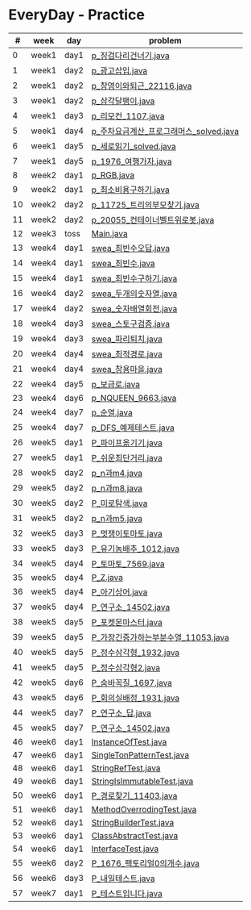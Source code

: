 # EveryDay - Practice
| # | week | day | problem |
| ------------- | ------------- | ------------- | ------------- |
| 0  | week1 | day1 | [p_징검다리건너기.java](src/week1/day1p_징검다리건너기.java)|
| 1  | week1 | day2 | [p_광고삽입.java](src/week1/day2p_광고삽입.java)|
| 2  | week1 | day2 | [p_창영이와퇴근_22116.java](src/week1/day2p_창영이와퇴근_22116.java)|
| 3  | week1 | day2 | [p_삼각달팽이.java](src/week1/day2p_삼각달팽이.java)|
| 4  | week1 | day3 | [p_리모컨_1107.java](src/week1/day3p_리모컨_1107.java)|
| 5  | week1 | day4 | [p_주차요금계산_프로그래머스_solved.java](src/week1/day4p_주차요금계산_프로그래머스_solved.java)|
| 6  | week1 | day5 | [p_세로읽기_solved.java](src/week1/day5p_세로읽기_solved.java)|
| 7  | week1 | day5 | [p_1976_여행가자.java](src/week1/day5p_1976_여행가자.java)|
| 8  | week2 | day1 | [p_RGB.java](src/week2/day1p_RGB.java)|
| 9  | week2 | day1 | [p_최소비용구하기.java](src/week2/day1p_최소비용구하기.java)|
| 10  | week2 | day2 | [p_11725_트리의부모찾기.java](src/week2/day2p_11725_트리의부모찾기.java)|
| 11  | week2 | day2 | [p_20055_컨테이너벨트위로봇.java](src/week2/day2p_20055_컨테이너벨트위로봇.java)|
| 12  | week3 | toss | [Main.java](src/week3/tossMain.java)|
| 13  | week4 | day1 | [swea_최빈수오답.java](src/week4/day1swea_최빈수오답.java)|
| 14  | week4 | day1 | [swea_최빈수.java](src/week4/day1swea_최빈수.java)|
| 15  | week4 | day1 | [swea_최빈수구하기.java](src/week4/day1swea_최빈수구하기.java)|
| 16  | week4 | day2 | [swea_두개의숫자열.java](src/week4/day2swea_두개의숫자열.java)|
| 17  | week4 | day2 | [swea_숫자배열회전.java](src/week4/day2swea_숫자배열회전.java)|
| 18  | week4 | day3 | [swea_스토구검증.java](src/week4/day3swea_스토구검증.java)|
| 19  | week4 | day3 | [swea_파리퇴치.java](src/week4/day3swea_파리퇴치.java)|
| 20  | week4 | day4 | [swea_최적경로.java](src/week4/day4swea_최적경로.java)|
| 21  | week4 | day4 | [swea_창용마을.java](src/week4/day4swea_창용마을.java)|
| 22  | week4 | day5 | [p_보급로.java](src/week4/day5p_보급로.java)|
| 23  | week4 | day6 | [p_NQUEEN_9663.java](src/week4/day6p_NQUEEN_9663.java)|
| 24  | week4 | day7 | [p_순열.java](src/week4/day7p_순열.java)|
| 25  | week4 | day7 | [p_DFS_예제테스트.java](src/week4/day7p_DFS_예제테스트.java)|
| 26  | week5 | day1 | [P_파이프옮기기.java](src/week5/day1P_파이프옮기기.java)|
| 27  | week5 | day1 | [P_쉬운최단거리.java](src/week5/day1P_쉬운최단거리.java)|
| 28  | week5 | day2 | [p_n과m4.java](src/week5/day2p_n과m4.java)|
| 29  | week5 | day2 | [p_n과m8.java](src/week5/day2p_n과m8.java)|
| 30  | week5 | day2 | [P_미로탐색.java](src/week5/day2P_미로탐색.java)|
| 31  | week5 | day2 | [p_n과m5.java](src/week5/day2p_n과m5.java)|
| 32  | week5 | day3 | [P_멋쟁이토마토.java](src/week5/day3P_멋쟁이토마토.java)|
| 33  | week5 | day3 | [P_유기농배추_1012.java](src/week5/day3P_유기농배추_1012.java)|
| 34  | week5 | day4 | [P_토마토_7569.java](src/week5/day4P_토마토_7569.java)|
| 35  | week5 | day4 | [P_Z.java](src/week5/day4P_Z.java)|
| 36  | week5 | day4 | [P_아기상어.java](src/week5/day4P_아기상어.java)|
| 37  | week5 | day4 | [P_연구소_14502.java](src/week5/day4P_연구소_14502.java)|
| 38  | week5 | day5 | [P_포켓몬마스터.java](src/week5/day5P_포켓몬마스터.java)|
| 39  | week5 | day5 | [P_가장긴증가하는부분수열_11053.java](src/week5/day5P_가장긴증가하는부분수열_11053.java)|
| 40  | week5 | day5 | [P_정수삼각형_1932.java](src/week5/day5P_정수삼각형_1932.java)|
| 41  | week5 | day5 | [P_정수삼각형2.java](src/week5/day5P_정수삼각형2.java)|
| 42  | week5 | day6 | [P_숨바꼭질_1697.java](src/week5/day6P_숨바꼭질_1697.java)|
| 43  | week5 | day6 | [P_회의실배정_1931.java](src/week5/day6P_회의실배정_1931.java)|
| 44  | week5 | day7 | [P_연구소_답.java](src/week5/day7P_연구소_답.java)|
| 45  | week5 | day7 | [P_연구소_14502.java](src/week5/day7P_연구소_14502.java)|
| 46  | week6 | day1 | [InstanceOfTest.java](src/week6/day1InstanceOfTest.java)|
| 47  | week6 | day1 | [SingleTonPatternTest.java](src/week6/day1SingleTonPatternTest.java)|
| 48  | week6 | day1 | [StringRefTest.java](src/week6/day1StringRefTest.java)|
| 49  | week6 | day1 | [StringIsImmutableTest.java](src/week6/day1StringIsImmutableTest.java)|
| 50  | week6 | day1 | [P_경로찾기_11403.java](src/week6/day1P_경로찾기_11403.java)|
| 51  | week6 | day1 | [MethodOverrodingTest.java](src/week6/day1MethodOverrodingTest.java)|
| 52  | week6 | day1 | [StringBuilderTest.java](src/week6/day1StringBuilderTest.java)|
| 53  | week6 | day1 | [ClassAbstractTest.java](src/week6/day1ClassAbstractTest.java)|
| 54  | week6 | day1 | [InterfaceTest.java](src/week6/day1InterfaceTest.java)|
| 55  | week6 | day2 | [P_1676_팩토리얼0의개수.java](src/week6/day2P_1676_팩토리얼0의개수.java)|
| 56  | week6 | day3 | [P_내일테스트.java](src/week6/day3P_내일테스트.java)|
| 57  | week7 | day1 | [P_테스트입니다.java](src/week7/day1P_테스트입니다.java)|
